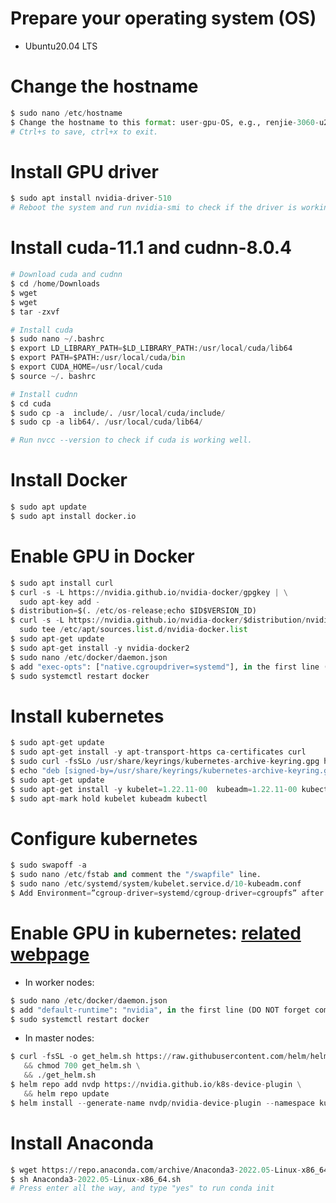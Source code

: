 # Prepare your operating system (OS)
- Ubuntu20.04 LTS

# Change the hostname
```python
$ sudo nano /etc/hostname
$ Change the hostname to this format: user-gpu-OS, e.g., renjie-3060-u20, keivan-3080-u20, etc.
# Ctrl+s to save, ctrl+x to exit.
```

# Install GPU driver
```python
$ sudo apt install nvidia-driver-510
# Reboot the system and run nvidia-smi to check if the driver is working.
```

# Install cuda-11.1 and cudnn-8.0.4
```python
# Download cuda and cudnn
$ cd /home/Downloads
$ wget 
$ wget
$ tar -zxvf 

# Install cuda
$ sudo nano ~/.bashrc
$ export LD_LIBRARY_PATH=$LD_LIBRARY_PATH:/usr/local/cuda/lib64
$ export PATH=$PATH:/usr/local/cuda/bin
$ export CUDA_HOME=/usr/local/cuda
$ source ~/. bashrc

# Install cudnn
$ cd cuda
$ sudo cp -a  include/. /usr/local/cuda/include/
$ sudo cp -a lib64/. /usr/local/cuda/lib64/

# Run nvcc --version to check if cuda is working well.
```

# Install Docker
```python
$ sudo apt update
$ sudo apt install docker.io
```

# Enable GPU in Docker
```python
$ sudo apt install curl
$ curl -s -L https://nvidia.github.io/nvidia-docker/gpgkey | \
  sudo apt-key add -
$ distribution=$(. /etc/os-release;echo $ID$VERSION_ID)
$ curl -s -L https://nvidia.github.io/nvidia-docker/$distribution/nvidia-docker.list | \
  sudo tee /etc/apt/sources.list.d/nvidia-docker.list
$ sudo apt-get update
$ sudo apt-get install -y nvidia-docker2
$ sudo nano /etc/docker/daemon.json
$ add "exec-opts": ["native.cgroupdriver=systemd"], in the first line (DO NOT forget comma).
$ sudo systemctl restart docker
```

# Install kubernetes
```python
$ sudo apt-get update
$ sudo apt-get install -y apt-transport-https ca-certificates curl
$ sudo curl -fsSLo /usr/share/keyrings/kubernetes-archive-keyring.gpg https://packages.cloud.google.com/apt/doc/apt-key.gpg
$ echo "deb [signed-by=/usr/share/keyrings/kubernetes-archive-keyring.gpg] https://apt.kubernetes.io/ kubernetes-xenial main" | sudo tee /etc/apt/sources.list.d/kubernetes.list
$ sudo apt-get update
$ sudo apt-get install -y kubelet=1.22.11-00  kubeadm=1.22.11-00 kubectl=1.22.11-00
$ sudo apt-mark hold kubelet kubeadm kubectl
```

# Configure kubernetes
```python
$ sudo swapoff -a
$ sudo nano /etc/fstab and comment the "/swapfile" line.
$ sudo nano /etc/systemd/system/kubelet.service.d/10-kubeadm.conf
$ Add Environment=”cgroup-driver=systemd/cgroup-driver=cgroupfs” after the last “Environment Variable”.
```

# Enable GPU in kubernetes: [related webpage](https://docs.nvidia.com/datacenter/cloud-native/kubernetes/install-k8s.html)
- In worker nodes:
```python
$ sudo nano /etc/docker/daemon.json
$ add "default-runtime": "nvidia", in the first line (DO NOT forget comma).
$ sudo systemctl restart docker
```

- In master nodes:
```python
$ curl -fsSL -o get_helm.sh https://raw.githubusercontent.com/helm/helm/master/scripts/get-helm-3 \
   && chmod 700 get_helm.sh \
   && ./get_helm.sh
$ helm repo add nvdp https://nvidia.github.io/k8s-device-plugin \
   && helm repo update
$ helm install --generate-name nvdp/nvidia-device-plugin --namespace kube-system
```

# Install Anaconda
```python
$ wget https://repo.anaconda.com/archive/Anaconda3-2022.05-Linux-x86_64.sh
$ sh Anaconda3-2022.05-Linux-x86_64.sh
# Press enter all the way, and type "yes" to run conda init
```
